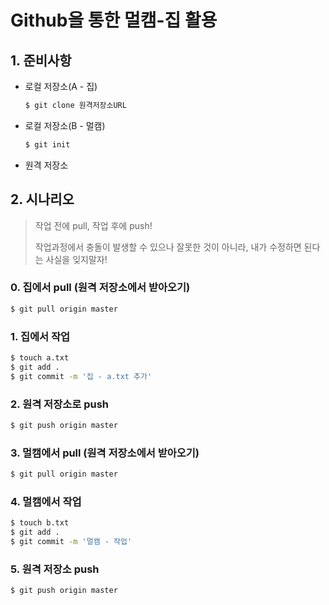 # Github을 통한 멀캠-집 활용

## 1. 준비사항

* 로컬 저장소(A - 집)

  ```bash
  $ git clone 원격저장소URL
  ```

* 로컬 저장소(B - 멀캠)

  ```bash
  $ git init
  ```

* 원격 저장소

## 2. 시나리오

> 작업 전에 pull, 작업 후에 push!
>
> 작업과정에서 충돌이 발생할 수 있으나 잘못한 것이 아니라, 내가 수정하면 된다는 사실을 잊지말자!

### 0. 집에서 pull (원격 저장소에서 받아오기)

```bash
$ git pull origin master
```

### 1. 집에서 작업

```bash
$ touch a.txt
$ git add .
$ git commit -m '집 - a.txt 추가'
```

### 2. 원격 저장소로 push

```bash
$ git push origin master
```

### 3. 멀캠에서 pull (원격 저장소에서 받아오기)

```bash
$ git pull origin master
```

### 4. 멀캠에서 작업

```bash
$ touch b.txt
$ git add .
$ git commit -m '멀캠 - 작업'
```

### 5. 원격 저장소 push

```bash
$ git push origin master
```



